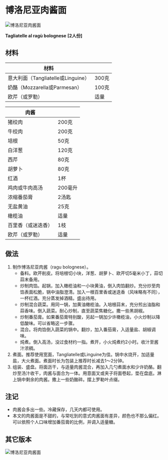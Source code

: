 # 博洛尼亚肉酱面

![博洛尼亚肉酱面](Images/博洛尼亚肉酱面_211226.jpg)

__Tagliatelle al ragù bolognese__
__[2人份]__

## 材料

| 材料 |   |
| --- | --- |
| 意大利面（Tangliatelle或Linguine） | 300克 |
| 奶酪（Mozzarella或Parmesan） | 100克 |
| 欧芹（或罗勒） | 适量 |

| 肉酱 |   |
| --- | --- |
| 猪绞肉 | 200克 |
| 牛绞肉 | 200克 |
| 培根 | 50克 |
| 白洋葱 | 120克 |
| 西芹 | 80克 |
| 胡萝卜 | 80克 |
| 红酒 | 1杯 |
| 鸡肉或牛肉高汤 | 200毫升 |
| 浓缩番茄膏 | 2汤匙 |
| 无盐黄油 | 25克 |
| 橄榄油 | 适量 |
| 百里香（或迷迭香） | 1枝 |
| 欧芹（或罗勒） | 适量 |

## 做法

1. 制作博洛尼亚肉酱（ragu bolognese）。
	- 备料。欧芹削皮。将培根切小块，洋葱、胡萝卜、欧芹切5毫米小丁，蒜切蒜末备用。
	- 炒制肉馅。起锅，加入橄榄油和一小块黄油，倒入肉馅翻炒。充分炒至肉馅表面松脆，锅中油脂澄清。加入一根百里香或迷迭香（风味略有不同），一杯红酒。充分蒸发掉酒精。盛出待用。
	- 炒制混合蔬菜。用同一锅，加黄油橄榄油。入培根蒜末，充分煎出油脂和蒜香味。倒入蔬菜。耐心炒制，直至蔬菜焦糖化。撒一些黑胡椒。
	- 炒制番茄膏。如果番茄膏特别酸，另起一锅加少许橄榄油，小火炒制以降低酸味。可以省略这一步骤。
	- 混合。将肉馅倒入蔬菜的锅中。翻炒，加入番茄膏，入适量盐、胡椒调味。
	- 炖煮。倒入高汤，没过食材约一指。煮开，小火炖煮约2小时。收汁至酱汁浓稠。
2. 煮面。推荐使用宽面，Tangliatelle或Linguine为佳。锅中水烧开，加适量盐，大火煮面。煮面时长为包装上推荐时长减去1～2分钟。
3. 组装、盛盘。将面沥干，与适量肉酱混合，再加入几勺煮面水和少许奶酪。翻炒至汤汁收干，肉酱与面合为一体。用意面叉或夹子将面卷起，垫在盘底。淋上锅中剩余的肉酱。撒上一些奶酪碎。摆上罗勒叶点缀。

## 注记

- 肉酱会多出一些。冷藏保存，几天内都可使用。
- 本文的肉酱面是不甜的，与常吃到的意式肉酱面有差异，颜色也不那么偏红。可以依照个人口味增加番茄膏的比例，并调入适量糖。

## 其它版本

![博洛尼亚肉酱面](Images/博洛尼亚肉酱面.jpg)